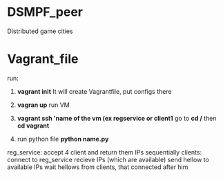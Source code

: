 # DSMPF_peer
Distributed game cities

# Vagrant_file
run:
1. **vagrant init**
  It will create Vagrantfile, put configs there
2. **vagran up**
  run VM
3. **vagrant ssh 'name of the vm (ex regservice or client1** 
go to **cd /** then **cd vagrant**

4. run python file **python name.py**


reg_service:
  accept 4 client and return them IPs sequentially 
clients:
  connect to reg_service
  recieve IPs (which are available)
  send hellow to available IPs
  wait hellows from clients, that connected after him
  
  

